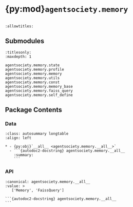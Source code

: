 # {py:mod}`agentsociety.memory`

```{py:module} agentsociety.memory
```

```{autodoc2-docstring} agentsociety.memory
:allowtitles:
```

## Submodules

```{toctree}
:titlesonly:
:maxdepth: 1

agentsociety.memory.state
agentsociety.memory.profile
agentsociety.memory.memory
agentsociety.memory.utils
agentsociety.memory.const
agentsociety.memory.memory_base
agentsociety.memory.faiss_query
agentsociety.memory.self_define
```

## Package Contents

### Data

````{list-table}
:class: autosummary longtable
:align: left

* - {py:obj}`__all__ <agentsociety.memory.__all__>`
  - ```{autodoc2-docstring} agentsociety.memory.__all__
    :summary:
    ```
````

### API

````{py:data} __all__
:canonical: agentsociety.memory.__all__
:value: >
   ['Memory', 'FaissQuery']

```{autodoc2-docstring} agentsociety.memory.__all__
```

````
